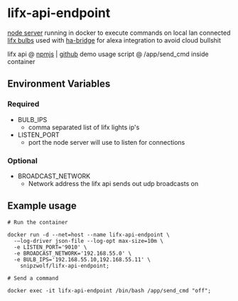 # lifx-api-endpoint
[node server](https://nodejs.org/api/net.html#net_class_net_server) running in docker to execute commands on local lan connected [lifx bulbs](https://www.lifx.com/products/lifx-plus) used with [ha-bridge](https://github.com/aptalca/docker-ha-bridge) for alexa integration to avoid cloud bullshit

lifx api @ [npmjs](https://www.npmjs.com/package/node-lifx) | [github](https://github.com/MariusRumpf/node-lifx)
demo usage script @ /app/send_cmd inside container  

## Environment Variables

### Required

* BULB_IPS
  * comma separated list of lifx lights ip's
* LISTEN_PORT
  * port the node server will use to listen for connections

### Optional

* BROADCAST_NETWORK
  * Network address the lifx api sends out udp broadcasts on

## Example usage
```
# Run the container

docker run -d --net=host --name lifx-api-endpoint \
  -–log-driver json-file --log-opt max-size=10m \
  -e LISTEN_PORT='9010' \
  -e BROADCAST_NETWORK='192.168.55.0' \
  -e BULB_IPS='192.168.55.10,192.168.55.11' \
    snipzwolf/lifx-api-endpoint;

# Send a command

docker exec -it lifx-api-endpoint /bin/bash /app/send_cmd "off";
```
